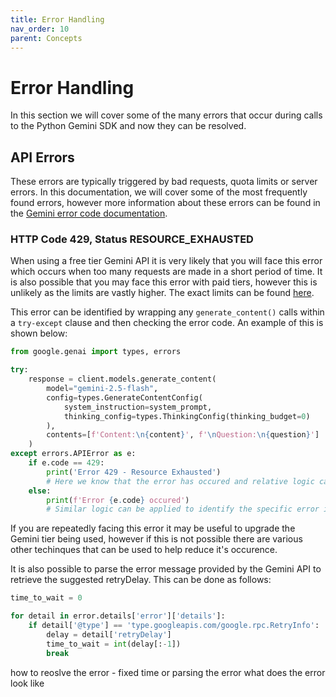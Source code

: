 ```yaml
---
title: Error Handling
nav_order: 10
parent: Concepts
---
```


# Error Handling

In this section we will cover some of the many errors that occur during calls to the Python Gemini SDK and now they can be resolved.

## API Errors

These errors are typically triggered by bad requests, quota limits or server errors. In this documentation, we will cover some of the most frequently found errors, however more information about these errors can be found in the [Gemini error code documentation](https://ai.google.dev/gemini-api/docs/troubleshooting#error-codes). 

### HTTP Code 429, Status RESOURCE_EXHAUSTED
When using a free tier Gemini API it is very likely that you will face this error which occurs when too many requests are made in a short period of time. It is also possible that you may face this error with paid tiers, however this is unlikely as the limits are vastly higher. The exact limits can be found [here](https://ai.google.dev/gemini-api/docs/rate-limits#current-rate-limits).

This error can be identified by wrapping any `generate_content()` calls within a `try-except` clause and then checking the error code. An example of this is shown below:

```python
from google.genai import types, errors

try:
    response = client.models.generate_content(
        model="gemini-2.5-flash",
        config=types.GenerateContentConfig(
            system_instruction=system_prompt,
            thinking_config=types.ThinkingConfig(thinking_budget=0)
        ),
        contents=[f'Content:\n{content}', f'\nQuestion:\n{question}']
    )
except errors.APIError as e:
    if e.code == 429:
        print('Error 429 - Resource Exhausted')
        # Here we know that the error has occured and relative logic can be added to resolve the issue.
    else:
        print(f'Error {e.code} occured')
        # Similar logic can be applied to identify the specific error in other cases.
```

If you are repeatedly facing this error it may be useful to upgrade the Gemini tier being used, however if this is not possible there are various other techinques that can be used to help reduce it's occurence.



It is also possible to parse the error message provided by the Gemini API to retrieve the suggested retryDelay. This can be done as follows:

```python
time_to_wait = 0

for detail in error.details['error']['details']:
    if detail['@type'] == 'type.googleapis.com/google.rpc.RetryInfo':
        delay = detail['retryDelay']
        time_to_wait = int(delay[:-1])
        break
```

how to reoslve the error - fixed time or parsing the error
what does the error look like